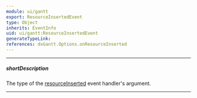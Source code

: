 ```yaml
---
module: ui/gantt
export: ResourceInsertedEvent
type: Object
inherits: EventInfo
uid: ui/gantt:ResourceInsertedEvent
generateTypeLink: 
references: dxGantt.Options.onResourceInserted
---
```

---
##### shortDescription
The type of the [resourceInserted]({basewidgetpath}/Events/#resourceInserted) event handler's argument.

---
<!-- Description goes here -->